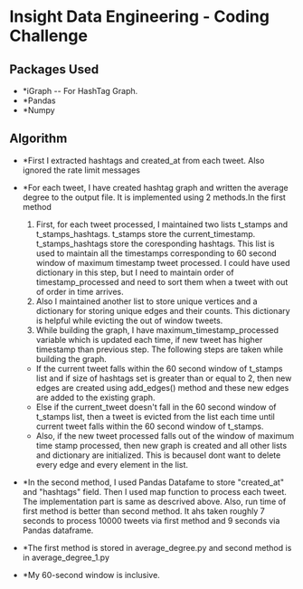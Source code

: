 Insight Data Engineering - Coding Challenge
===========================================================

## Packages Used 

* *iGraph -- For HashTag Graph.
* *Pandas 
* *Numpy

## Algorithm 

* *First I extracted hashtags and created_at from each tweet. Also ignored the rate limit messages
* *For each tweet, I have created hashtag graph and written the average degree to the output file. It is implemented using 2 methods.In the first method
	1. First, for each tweet processed, I maintained two lists t_stamps and t_stamps_hashtags. t_stamps store the current_timestamp. t_stamps_hashtags store the coresponding hashtags. This list is used to maintain all the timestamps corresponding to 60 second window of maximum timestamp tweet processed. I could have used dictionary in this step, but I need to maintain order of timestamp_processed and need to sort them when a tweet with out of order in time arrives.
	2. Also I maintained another list to store  unique vertices and a dictionary for storing unique edges and their counts. This dictionary is helpful while evicting the out of window tweets. 
	3. While building the graph, I have maximum_timestamp_processed variable which is updated each time, if new tweet has higher timestamp than previous step. The following steps are taken while building the graph.
	- If the current tweet falls within the 60 second window of t_stamps list and if size of hashtags set is greater than or equal to 2, then new edges are created using add_edges() method and these new edges are added to the existing graph.
	- Else if the current_tweet doesn't fall in the 60 second window of t_stamps list, then a tweet is evicted from the list each time until current tweet falls within the 60 second window of t_stamps. 
	- Also, if the new tweet processed falls out of the window of maximum time stamp processed, then new graph is created and all other lists and dictionary are initialized. This is becauseI dont want to delete every edge and every element in the list.

* *In the second method, I used Pandas Datafame to store "created_at" and "hashtags" field. Then I used map function to process each tweet. The implementation part is same as descrived above. Also, run time of first method is better than second method. It ahs taken roughly 7 seconds to process 10000 tweets via first method and 9 seconds via Pandas dataframe. 
* *The first method is stored in average_degree.py and second method is in average_degree_1.py
* *My 60-second window is inclusive. 
